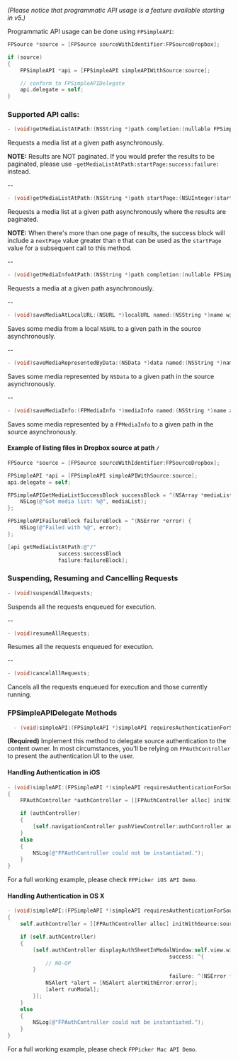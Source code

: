 *(Please notice that programmatic API usage is a feature available starting in v5.)*

Programmatic API usage can be done using `FPSimpleAPI`:

```objective-c
FPSource *source = [FPSource sourceWithIdentifier:FPSourceDropbox];

if (source)
{
    FPSimpleAPI *api = [FPSimpleAPI simpleAPIWithSource:source];

    // conform to FPSimpleAPIDelegate
    api.delegate = self;
}
```

### Supported API calls:

```objective-c
- (void)getMediaListAtPath:(NSString *)path completion:(nullable FPSimpleAPIMediaListCompletionBlock)completion;
```

Requests a media list at a given path asynchronously.

**NOTE:** Results are NOT paginated. If you would prefer the results to be paginated, please use `-getMediaListAtPath:startPage:success:failure:` instead.

--

```objective-c
- (void)getMediaListAtPath:(NSString *)path startPage:(NSUInteger)startPage completion:(nullable FPSimpleAPIMediaListCompletionBlock)completion;
```

Requests a media list at a given path asynchronously where the results are paginated.

**NOTE:** When there's more than one page of results, the success block will include a `nextPage` value greater than `0` that can be used as the `startPage` value for a subsequent call to this method.

--

```objective-c
- (void)getMediaInfoAtPath:(NSString *)path completion:(nullable FPSimpleAPIMediaCompletionBlock)completion progress:(nullable FPSimpleAPIProgressBlock)progress;
```

Requests a media at a given path asynchronously.

--

```objective-c
- (void)saveMediaAtLocalURL:(NSURL *)localURL named:(NSString *)name withMimeType:(NSString *)mimetype atPath:(NSString *)path completion:(nullable FPSimpleAPIMediaCompletionBlock)completion progress:(nullable FPSimpleAPIProgressBlock)progress;
```

Saves some media from a local `NSURL` to a given path in the source asynchronously.

--

```objective-c
- (void)saveMediaRepresentedByData:(NSData *)data named:(NSString *)name withMimeType:(NSString *)mimetype atPath:(NSString *)path completion:(nullable FPSimpleAPIMediaCompletionBlock)completion progress:(nullable FPSimpleAPIProgressBlock)progress;
```

Saves some media represented by `NSData` to a given path in the source asynchronously.

--

```objective-c
- (void)saveMediaInfo:(FPMediaInfo *)mediaInfo named:(NSString *)name atPath:(NSString *)path completion:(nullable FPSimpleAPIMediaCompletionBlock)completion progress:(nullable FPSimpleAPIProgressBlock)progress;
```

Saves some media represented by a `FPMediaInfo` to a given path in the source asynchronously.

#### Example of listing files in Dropbox source at path `/`

```objective-c
FPSource *source = [FPSource sourceWithIdentifier:FPSourceDropbox];

FPSimpleAPI *api = [FPSimpleAPI simpleAPIWithSource:source];
api.delegate = self;

FPSimpleAPIGetMediaListSuccessBlock successBlock = ^(NSArray *mediaList) {
    NSLog(@"Got media list: %@", mediaList);
};

FPSimpleAPIFailureBlock failureBlock = ^(NSError *error) {
    NSLog(@"Failed with %@", error);
};

[api getMediaListAtPath:@"/"
                success:successBlock
                failure:failureBlock];
```

### Suspending, Resuming and Cancelling Requests

```objective-c
- (void)suspendAllRequests;
```

Suspends all the requests enqueued for execution.

--

```objective-c
- (void)resumeAllRequests;
```

Resumes all the requests enqueued for execution.

--

```objective-c
- (void)cancelAllRequests;
```

Cancels all the requests enqueued for execution and those currently running.

### FPSimpleAPIDelegate Methods

```objective-c
  - (void)simpleAPI:(FPSimpleAPI *)simpleAPI requiresAuthenticationForSource:(FPSource *)source
```

**(Required)** Implement this method to delegate source authentication to the content owner. In most circumstances, you'll be relying on `FPAuthController` to present the authentication UI to the user.

#### Handling Authentication in iOS

```objective-c
- (void)simpleAPI:(FPSimpleAPI *)simpleAPI requiresAuthenticationForSource:(FPSource *)source
{
    FPAuthController *authController = [[FPAuthController alloc] initWithSource:source];

    if (authController)
    {
        [self.navigationController pushViewController:authController animated:YES];
    }
    else
    {
        NSLog(@"FPAuthController could not be instantiated.");
    }
}
```

For a full working example, please check `FPPicker iOS API Demo`.

#### Handling Authentication in OS X

```objective-c
- (void)simpleAPI:(FPSimpleAPI *)simpleAPI requiresAuthenticationForSource:(FPSource *)source
{
    self.authController = [[FPAuthController alloc] initWithSource:source];

    if (self.authController)
    {
        [self.authController displayAuthSheetInModalWindow:self.view.window
                                                   success: ^{
            // NO-OP
        }
                                                   failure: ^(NSError *__nonnull error) {
            NSAlert *alert = [NSAlert alertWithError:error];
            [alert runModal];
        }];
    }
    else
    {
        NSLog(@"FPAuthController could not be instantiated.");
    }
}
```

For a full working example, please check `FPPicker Mac API Demo`.
